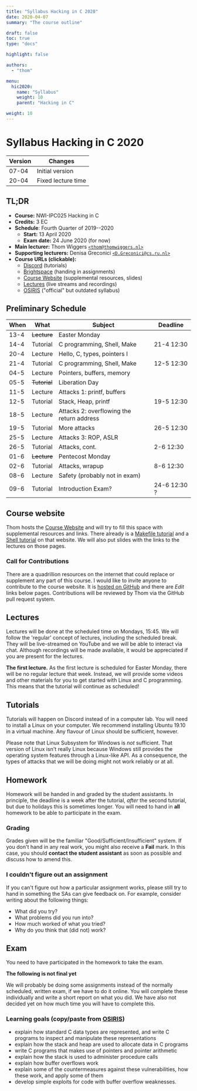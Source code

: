 ```yaml
---
title: "Syllabus Hacking in C 2020"
date: 2020-04-07
summary: "The course outline"

draft: false
toc: true
type: "docs"

highlight: false

authors:
  - "thom"

menu:
  hic2020:
    name: "Syllabus"
    weight: 10
    parent: "Hacking in C"

weight: 10
---
```

# Syllabus Hacking in C 2020

| Version | Changes         |
|---------|-----------------|
| 07-04   | Initial version |
| 20-04   | Fixed lecture time |

## TL;DR

* **Course:** NWI-IPC025 Hacking in C
* **Credits:** 3 EC
* **Schedule**: Fourth Quarter of 2019--2020
    * **Start:** 13 April 2020
    * **Exam date:** 24 June 2020 (for now)
* **Main lecturer:** Thom Wiggers [``<thom@thomwiggers.nl>``][thom email]
* **Supporting lecturers:** Denisa Greconici [``<D.Greconici@cs.ru.nl>``][denisa email]
* **Course URLs (clickable):**
    * [Discord][] (tutorials)
    * [Brightspace][] (handing in assignments)
    * [Course Website][] (supplemental resources, slides)
    * [Lectures][thom on youtube] (live streams and recordings)
    * [OSIRIS][] ("official" but outdated syllabus)

## Preliminary Schedule

| When | What     | Subject                     | Deadline    |
|------|----------|-----------------------------|-------------|
| 13-4 | ~~Lecture~~  | Easter Monday           |             |
| 14-4 | Tutorial | C programming, Shell, Make  | 21-4 12:30 |
| 20-4 | Lecture  | Hello, C, types, pointers I |          |
| 21-4 | Tutorial | C programming, Shell, Make  | 12-5 12:30 |
| 04-5 | Lecture  | Pointers, buffers, memory   |          |
| 05-5 | ~~Tutorial~~ | Liberation Day |    |
| 11-5 | Lecture  | Attacks 1: printf, buffers  |             |
| 12-5 | Tutorial | Stack, Heap, printf         | 19-5 12:30  |
| 18-5 | Lecture  | Attacks 2: overflowing the return address |             |
| 19-5 | Tutorial | More attacks                | 26-5 12:30  |
| 25-5 | Lecture  | Attacks 3: ROP, ASLR        |             |
| 26-5 | Tutorial | Attacks, cont.              | 2-6 12:30   |
| 01-6 | ~~Lecture~~ | Pentecost Monday         |             |
| 02-6 | Tutorial | Attacks, wrapup             |   8-6 12:30 |
| 08-6 | Lecture  | Safety (probably not in exam) |   |
| 09-6 | Tutorial | Introduction Exam?          | 24-6 12:30 ?|

## Course website

Thom hosts the [Course Website][] and will try to fill this space with supplemental resources and links.
There already is a [Makefile tutorial][] and a [Shell tutorial][] on that website.
We will also put slides with the links to the lectures on those pages.

### Call for Contributions

There are a quadrillion resources on the internet that could replace or supplement any part of this course.
I would like to invite anyone to contribute to the course website.
It is [hosted on GitHub][course website on github] and there are _Edit_ links below pages.
Contributions will be reviewed by Thom via the GitHub pull request system.

## Lectures

Lectures will be done at the scheduled time on Mondays, 15:45.
We will follow the 'regular' concept of lectures, including the scheduled break.
They will be live-streamed on YouTube and we will be able to interact via chat.
Although recordings will be made available, it would be appreciated if you are present for the lectures.

**The first lecture.**
As the first lecture is scheduled for Easter Monday, there will be no regular lecture that week.
Instead, we will provide some videos and other materials for you to get started with Linux and C programming.
This means that the tutorial will continue as scheduled!

## Tutorials

Tutorials will happen on Discord instead of in a computer lab.
You will need to install a Linux on your computer.
We recommend installing Ubuntu 19.10 in a virtual machine.
Any flavour of Linux should be sufficient, however.

Please note that Linux Subsystem for Windows is *not* sufficient.
That version of Linux isn't really Linux because Windows still provides the operating system features through a Linux-like API.
As a consequence, the types of attacks that we will be doing might not work reliably or at all.

## Homework

Homework will be handed in and graded by the student assistants.
In principle, the deadline is a week after the tutorial, _after_ the second tutorial, but due to holidays this is sometimes longer.
You will need to hand in **all** homework to be able to participate in the exam.

### Grading
Grades given will be the familiar "Good/Sufficient/Insufficient" system.
If you don't hand in any real work, you might also receive a **Fail** mark.
In this case, you should **contact the student assistant** as soon as possible and discuss how to amend this.

### I couldn't figure out an assignment
If you can't figure out how a particular assignment works, please still try to hand in something the SAs can give feedback on.
For example, consider writing about the following things:

* What did you try?
* What problems did you run into?
* How much worked of what you tried?
* Why do you think that (did not) work?

## Exam

You need to have participated in the homework to take the exam.

**The following is not final yet**

We will probably be doing some assignments instead of the normally scheduled, written exam, if we have to do it online.
You will complete these individually and write a short report on what you did.
We have also not decided yet on how much time you will have to complete this.

### Learning goals (copy/paste from [OSIRIS][])

* explain how standard C data types are represented, and write C programs to inspect and manipulate these representations
* explain how the stack and heap are used to allocate data in C programs
* write C programs that makes use of pointers and pointer arithmetic
* explain how the stack is used to administer procedure calls
* explain how buffer overflows work
* explain some of the countermeasures against these vulnerabilities, how these work, and apply some of them
* develop simple exploits for code with buffer overflow weaknesses.

[Discord]: https://discord.gg/E7ZRazd
[Brightspace]: https://brightspace.ru.nl/d2l/home/88557
[Course Website]: https://thomwiggers.nl/teaching/hacking-in-c-2020/
[thom on youtube]: https://www.youtube.com/channel/UCwwbVGvvWeGDUuCRuTHaENQ/
[OSIRIS]: https://www.youtube.com/channel/UCwwbVGvvWeGDUuCRuTHaENQ/
[Makefile tutorial]: https://thomwiggers.nl/teaching/hacking-in-c-2020/makefiles/
[Shell tutorial]: https://thomwiggers.nl/teaching/hacking-in-c-2020/shell-tutorial/
[course website on github]: https://github.com/thomwiggers/thomwiggers.nl/tree/new-site/content/teaching/hacking-in-c-2020

[thom email]: mailto:thom@thomwiggers.nl
[denisa email]: mailto:D.Greconici@cs.ru.nl
